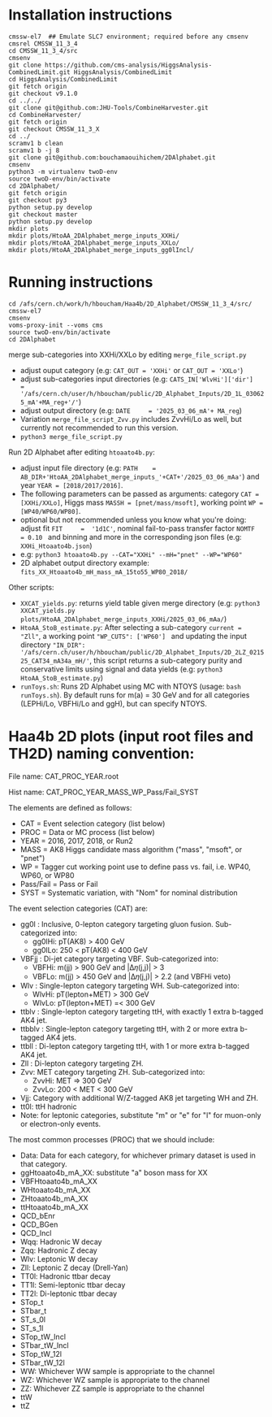 # Installation instructions
```
cmssw-el7  ## Emulate SLC7 environment; required before any cmsenv
cmsrel CMSSW_11_3_4
cd CMSSW_11_3_4/src
cmsenv
git clone https://github.com/cms-analysis/HiggsAnalysis-CombinedLimit.git HiggsAnalysis/CombinedLimit
cd HiggsAnalysis/CombinedLimit
git fetch origin
git checkout v9.1.0
cd ../../
git clone git@github.com:JHU-Tools/CombineHarvester.git
cd CombineHarvester/
git fetch origin
git checkout CMSSW_11_3_X
cd ../
scramv1 b clean
scramv1 b -j 8
git clone git@github.com:bouchamaouihichem/2DAlphabet.git
cmsenv
python3 -m virtualenv twoD-env
source twoD-env/bin/activate
cd 2DAlphabet/
git fetch origin
git checkout py3
python setup.py develop
git checkout master
python setup.py develop
mkdir plots
mkdir plots/HtoAA_2DAlphabet_merge_inputs_XXHi/
mkdir plots/HtoAA_2DAlphabet_merge_inputs_XXLo/
mkdir plots/HtoAA_2DAlphabet_merge_inputs_gg0lIncl/
```


# Running instructions
```
cd /afs/cern.ch/work/h/hboucham/Haa4b/2D_Alphabet/CMSSW_11_3_4/src/
cmssw-el7 
cmsenv
voms-proxy-init --voms cms
source twoD-env/bin/activate
cd 2DAlphabet
```

merge sub-categories into XXHi/XXLo by editing ```merge_file_script.py```
-  adjust ouput category (e.g: ```CAT_OUT = 'XXHi'``` or ```CAT_OUT = 'XXLo'```)
-  adjust sub-categories input directories (e.g: ```CATS_IN['WlvHi']['dir']   = '/afs/cern.ch/user/h/hboucham/public/2D_Alphabet_Inputs/2D_1L_030625_mA'+MA_reg+'/'```)
-  adjust output directory (e.g: ```DATE     = '2025_03_06_mA'+ MA_reg```)
-  Variation ```merge_file_script_Zvv.py``` includes ZvvHi/Lo as well, but currently not recommended to run this version.
- ```python3 merge_file_script.py```

Run 2D Alphabet after editing ```htoaato4b.py```:
- adjust input file directory (e.g: ```PATH    = AB_DIR+'HtoAA_2DAlphabet_merge_inputs_'+CAT+'/2025_03_06_mAa'```) and year ```YEAR = [2018/2017/2016]```.
- The following parameters can be passed as arguments: category ```CAT = [XXHi/XXLo]```, Higgs mass ```MASSH = [pnet/mass/msoft]```, working point ```WP = [WP40/WP60/WP80]```.
- optional but not recommended unless you know what you're doing: adjust fit ```FIT     =  '1d1C'```, nominal fail-to-pass transfer factor ```NOMTF   = 0.10 ``` and binning and more in the corresponding json files (e.g: ```XXHi_Htoaato4b.json```)
- e.g: ```python3 htoaato4b.py --CAT="XXHi" --mH="pnet" --WP="WP60"```
- 2D alphabet output directory example: ```fits_XX_Htoaato4b_mH_mass_mA_15to55_WP80_2018/```

Other scripts:
- ```XXCAT_yields.py```: returns yield table given merge directory (e.g: ```python3 XXCAT_yields.py plots/HtoAA_2DAlphabet_merge_inputs_XXHi/2025_03_06_mAa/```)
- ```HtoAA_StoB_estimate.py```: After selecting a sub-category ```current = "Zll"```, a working point ```"WP_CUTS": ['WP60'] ``` and updating the input directory ```"IN_DIR": '/afs/cern.ch/user/h/hboucham/public/2D_Alphabet_Inputs/2D_2LZ_021525_CAT34_mA34a_mH/'```, this script returns a sub-category purity and conservative limits using signal and data yields (e.g: ```python3  HtoAA_StoB_estimate.py```)
- ```runToys.sh```: Runs 2D Alphabet using MC with NTOYS (usage: ```bash runToys.sh```). By default runs for m(a) = 30 GeV and for all categories (LEPHi/Lo, VBFHi/Lo and ggH), but can specify NTOYS.

# Haa4b 2D plots (input root files and TH2D) naming convention:
File name: CAT_PROC_YEAR.root

Hist name: CAT_PROC_YEAR_MASS_WP_Pass/Fail_SYST

The elements are defined as follows:
- CAT = Event selection category (list below)
- PROC = Data or MC process (list below)
- YEAR = 2016, 2017, 2018, or Run2
- MASS = AK8 Higgs candidate mass algorithm ("mass", "msoft", or "pnet")
- WP = Tagger cut working point use to define pass vs. fail, i.e. WP40, WP60, or WP80
- Pass/Fail = Pass or Fail 
- SYST = Systematic variation, with "Nom" for nominal distribution

The event selection categories (CAT) are:
- gg0l : Inclusive, 0-lepton category targeting gluon fusion. Sub-categorized into:
  - gg0lHi: pT(AK8) > 400 GeV
  - gg0lLo: 250 < pT(AK8) < 400 GeV
- VBFjj : Di-jet category targeting VBF. Sub-categorized into:
  - VBFHi: m(jj) > 900 GeV and |Δ𝜂(j,j)| > 3
  - VBFLo: m(jj) > 450 GeV and |Δ𝜂(j,j)| > 2.2 (and VBFHi veto)
- Wlv : Single-lepton category targeting WH. Sub-categorized into:
  - WlvHi: pT(lepton+MET) > 300 GeV
  - WlvLo:  pT(lepton+MET) =< 300 GeV
- ttblv : Single-lepton category targeting ttH, with exactly 1 extra b-tagged AK4 jet.
- ttbblv : Single-lepton category targeting ttH, with 2 or more extra b-tagged AK4 jets.
- ttbll : Di-lepton category targeting ttH, with 1 or more extra b-tagged AK4 jet.
- Zll : Di-lepton category targeting ZH.  
- Zvv: MET category targeting ZH. Sub-categorized into:
  - ZvvHi: MET => 300 GeV
  - ZvvLo: 200 < MET < 300 GeV
- Vjj: Category with additional W/Z-tagged AK8 jet targeting WH and ZH.
- tt0l: ttH hadronic
- Note: for leptonic categories, substitute "m" or "e" for "l" for muon-only or electron-only events.

The most common processes (PROC) that we should include:
- Data: Data for each category, for whichever primary dataset is used in that category.
- ggHtoaato4b_mA_XX: substitute "a" boson mass for XX
- VBFHtoaato4b_mA_XX
- WHtoaato4b_mA_XX
- ZHtoaato4b_mA_XX
- ttHtoaato4b_mA_XX
- QCD_bEnr
- QCD_BGen
- QCD_Incl
- Wqq: Hadronic W decay
- Zqq: Hadronic Z decay
- Wlv: Leptonic W decay
- Zll: Leptonic Z decay (Drell-Yan)
- TT0l: Hadronic ttbar decay
- TT1l: Semi-leptonic ttbar decay
- TT2l: Di-leptonic ttbar decay
- STop_t
- STbar_t
- ST_s_0l
- ST_s_1l
- STop_tW_Incl
- STbar_tW_Incl
- STop_tW_12l
- STbar_tW_12l
- WW: Whichever WW sample is appropriate to the channel
- WZ: Whichever WZ sample is appropriate to the channel
- ZZ: Whichever ZZ sample is appropriate to the channel
- ttW
- ttZ


